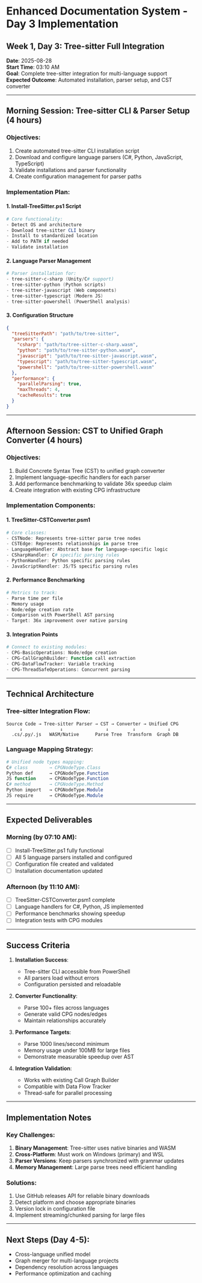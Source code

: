 # Enhanced Documentation System - Day 3 Implementation
## Week 1, Day 3: Tree-sitter Full Integration

**Date**: 2025-08-28  
**Start Time**: 03:10 AM  
**Goal**: Complete tree-sitter integration for multi-language support  
**Expected Outcome**: Automated installation, parser setup, and CST converter  

---

## Morning Session: Tree-sitter CLI & Parser Setup (4 hours)

### Objectives:
1. Create automated tree-sitter CLI installation script
2. Download and configure language parsers (C#, Python, JavaScript, TypeScript)
3. Validate installations and parser functionality
4. Create configuration management for parser paths

### Implementation Plan:

#### 1. Install-TreeSitter.ps1 Script
```powershell
# Core functionality:
- Detect OS and architecture
- Download tree-sitter CLI binary
- Install to standardized location
- Add to PATH if needed
- Validate installation
```

#### 2. Language Parser Management
```powershell
# Parser installation for:
- tree-sitter-c-sharp (Unity/C# support)
- tree-sitter-python (Python scripts)
- tree-sitter-javascript (Web components)
- tree-sitter-typescript (Modern JS)
- tree-sitter-powershell (PowerShell analysis)
```

#### 3. Configuration Structure
```json
{
  "treeSitterPath": "path/to/tree-sitter",
  "parsers": {
    "csharp": "path/to/tree-sitter-c-sharp.wasm",
    "python": "path/to/tree-sitter-python.wasm",
    "javascript": "path/to/tree-sitter-javascript.wasm",
    "typescript": "path/to/tree-sitter-typescript.wasm",
    "powershell": "path/to/tree-sitter-powershell.wasm"
  },
  "performance": {
    "parallelParsing": true,
    "maxThreads": 4,
    "cacheResults": true
  }
}
```

---

## Afternoon Session: CST to Unified Graph Converter (4 hours)

### Objectives:
1. Build Concrete Syntax Tree (CST) to unified graph converter
2. Implement language-specific handlers for each parser
3. Add performance benchmarking to validate 36x speedup claim
4. Create integration with existing CPG infrastructure

### Implementation Components:

#### 1. TreeSitter-CSTConverter.psm1
```powershell
# Core classes:
- CSTNode: Represents tree-sitter parse tree nodes
- CSTEdge: Represents relationships in parse tree
- LanguageHandler: Abstract base for language-specific logic
- CSharpHandler: C# specific parsing rules
- PythonHandler: Python specific parsing rules
- JavaScriptHandler: JS/TS specific parsing rules
```

#### 2. Performance Benchmarking
```powershell
# Metrics to track:
- Parse time per file
- Memory usage
- Node/edge creation rate
- Comparison with PowerShell AST parsing
- Target: 36x improvement over native parsing
```

#### 3. Integration Points
```powershell
# Connect to existing modules:
- CPG-BasicOperations: Node/edge creation
- CPG-CallGraphBuilder: Function call extraction
- CPG-DataFlowTracker: Variable tracking
- CPG-ThreadSafeOperations: Concurrent parsing
```

---

## Technical Architecture

### Tree-sitter Integration Flow:
```
Source Code → Tree-sitter Parser → CST → Converter → Unified CPG
     ↓              ↓                ↓         ↓            ↓
  .cs/.py/.js   WASM/Native      Parse Tree  Transform  Graph DB
```

### Language Mapping Strategy:
```powershell
# Unified node types mapping:
C# class        → CPGNodeType.Class
Python def      → CPGNodeType.Function  
JS function     → CPGNodeType.Function
C# method       → CPGNodeType.Method
Python import   → CPGNodeType.Module
JS require      → CPGNodeType.Module
```

---

## Expected Deliverables

### Morning (by 07:10 AM):
- [ ] Install-TreeSitter.ps1 fully functional
- [ ] All 5 language parsers installed and configured
- [ ] Configuration file created and validated
- [ ] Installation documentation updated

### Afternoon (by 11:10 AM):
- [ ] TreeSitter-CSTConverter.psm1 complete
- [ ] Language handlers for C#, Python, JS implemented
- [ ] Performance benchmarks showing speedup
- [ ] Integration tests with CPG modules

---

## Success Criteria

1. **Installation Success**:
   - Tree-sitter CLI accessible from PowerShell
   - All parsers load without errors
   - Configuration persisted and reloadable

2. **Converter Functionality**:
   - Parse 100+ files across languages
   - Generate valid CPG nodes/edges
   - Maintain relationships accurately

3. **Performance Targets**:
   - Parse 1000 lines/second minimum
   - Memory usage under 100MB for large files
   - Demonstrate measurable speedup over AST

4. **Integration Validation**:
   - Works with existing Call Graph Builder
   - Compatible with Data Flow Tracker
   - Thread-safe for parallel processing

---

## Implementation Notes

### Key Challenges:
1. **Binary Management**: Tree-sitter uses native binaries and WASM
2. **Cross-Platform**: Must work on Windows (primary) and WSL
3. **Parser Versions**: Keep parsers synchronized with grammar updates
4. **Memory Management**: Large parse trees need efficient handling

### Solutions:
1. Use GitHub releases API for reliable binary downloads
2. Detect platform and choose appropriate binaries
3. Version lock in configuration file
4. Implement streaming/chunked parsing for large files

---

## Next Steps (Day 4-5):
- Cross-language unified model
- Graph merger for multi-language projects
- Dependency resolution across languages
- Performance optimization and caching